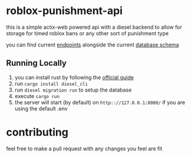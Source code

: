 # roblox-punishment-api

this is a simple actix-web powered api with a diesel backend to allow for storage for timed roblox bans or any other sort of punishment type

you can find current [endpoints](ENDPOINTS.md) alongside the current [database schema](DATABASE.md)

## Running Locally

1. you can install rust by following the [official guide](https://www.rust-lang.org/tools/install)
2. run `cargo install diesel_cli`
3. run `diesel migration run` to setup the database
4. execute `cargo run`
5. the server will start (by default) on `http:://127.0.0.1:8080/` if you are using the default .env

# contributing

feel free to make a pull request with any changes you feel are fit
